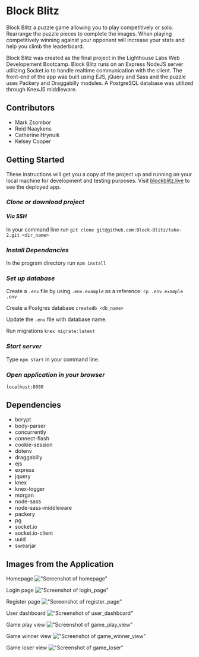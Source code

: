 # Block Blitz

Block Blitz a puzzle game allowing you to play competitively or solo. Rearrange the puzzle pieces to complete the images. When playing competitively winning against your opponent will increase your stats and help you climb the leaderboard. 

Block Blitz was created as the final project in the Lighthouse Labs Web Developement Bootcamp. Block Blitz runs on an Express NodeJS server utilizing Socket.io to handle realtime communication with the client. The front-end of the app was built using EJS, jQuery and Sass and the puzzle uses Packery and Draggabilly modules. A PostgreSQL database was utilized through KnexJS middleware.

## Contributors
- Mark Zsombor
- Reid Naaykens
- Catherine Hrynuik
- Kelsey Cooper


## Getting Started

  These instructions will get you a copy of the project up and running on your local machine for development and testing purposes. Visit [blockblitz.live](http:blockblitz.live) to see the deployed app.

  ### *Clone or download project*

   #### *Via SSH*


   In your command line run `git clone git@github.com:Block-Blitz/take-2.git <dir_name>`
   
  ### *Install Dependancies*
  
   In the program directory run `npm install` 
   
  ### *Set up database*

   Create a `.env` file by using `.env.example` as a reference: `cp .env.example .env`
   
   Create a Postgres database `createdb <db_name>`
   
   Update the `.env` file with database name.

   Run migrations `knex migrate:latest`
   
  ### *Start server*
  
   Type `npm start` in your command line.

  ### *Open application in your browser*


   `localhost:8080`





## Dependencies

  - bcrypt
  - body-parser
  - concurrently
  - connect-flash
  - cookie-session
  - dotenv
  - draggabilly
  - ejs
  - express
  - jquery
  - knex
  - knex-logger
  - morgan
  - node-sass
  - node-sass-middleware
  - packery
  - pg
  - socket.io
  - socket.io-client
  - uuid
  - swearjar


## Images from the Application

Homepage
!["Screenshot of homepage"](https://github.com/Block-Blitz/take-2/blob/master/public/images/read%20me%20screenshots/homepage.png?raw=true)

Login page
!["Screenshot of login_page"](https://github.com/Block-Blitz/take-2/blob/master/public/images/read%20me%20screenshots/login_page.png?raw=true)

Register page
!["Screenshot of register_page"](https://github.com/Block-Blitz/take-2/blob/master/public/images/read%20me%20screenshots/register_page.png?raw=true)

User dashboard
!["Screenshot of user_dashboard"](https://github.com/Block-Blitz/take-2/blob/master/public/images/read%20me%20screenshots/user_dashboard.png?raw=true)

Game play view
!["Screenshot of game_play_view"](https://github.com/Block-Blitz/take-2/blob/master/public/images/read%20me%20screenshots/game_play_view.png?raw=true)

Game winner view
!["Screenshot of game_winner_view"](https://github.com/Block-Blitz/take-2/blob/master/public/images/read%20me%20screenshots/game_winner_view.png?raw=true)

Game loser view
!["Screenshot of game_loser"](https://github.com/Block-Blitz/take-2/blob/master/public/images/read%20me%20screenshots/game_loser_view.png?raw=true)
